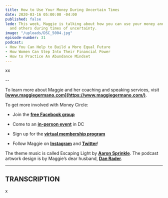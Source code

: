 ```yaml
---
title: How to Use Your Money During Uncertain Times
date: 2020-03-16 05:00:00 -04:00
published: false
lede: This week, Maggie is talking about how you can use your money and protect yourself
  and others during times of uncertainty.
image: "/uploads/DSC_5004.jpg"
episode-number: 31
podcast:
- How You Can Help to Build a More Equal Future
- How Women Can Step Into Their Financial Power
- How to Practice An Abundance Mindset
---
```


xx

--

To learn more about Maggie and her coaching and speaking services, visit **[www.maggiegermano.com](https://www.maggiegermano.com/)**.

To get more involved with Money Circle:

* Join the **[free Facebook group](https://www.facebook.com/groups/MoneyCircleGroup)**

* Come to an **[in-person event](https://www.maggiegermano.com/moneycircle/)** in DC

* Sign up for the **[virtual membership program](https://maggiegermano.podia.com/inner-circle)**

* Follow Maggie on **[Instagram](https://dashboard.simplecast.com/episodes/www.instagram.com/maggiegermano)** and **[Twitter](https://dashboard.simplecast.com/episodes/www.twitter.com/maggiegermano)**!

The theme music is called Escaping Light by **[Aaron Sprinkle](http://aaronsprinklemusic.com/)**. The podcast artwork design is by Maggie’s dear husband, **[Dan Rader](https://danrdesign.com/)**.

---

## TRANSCRIPTION

x